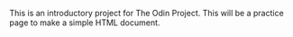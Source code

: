 This is an introductory project for The Odin Project. This will be a practice page to make a simple HTML document.
